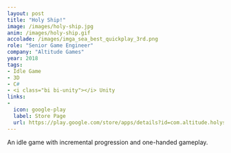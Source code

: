 ```yaml
---
layout: post
title: "Holy Ship!"
image: /images/holy-ship.jpg
anim: /images/holy-ship.gif
accolade: /images/imga_sea_best_quickplay_3rd.png
role: "Senior Game Engineer"
company: "Altitude Games"
year: 2018
tags:
- Idle Game
- 3D
- C#
- <i class="bi bi-unity"></i> Unity
links:
-
  icon: google-play
  label: Store Page
  url: https://play.google.com/store/apps/details?id=com.altitude.holyship
---
```


An idle game with incremental progression and one-handed gameplay.

<!--more-->